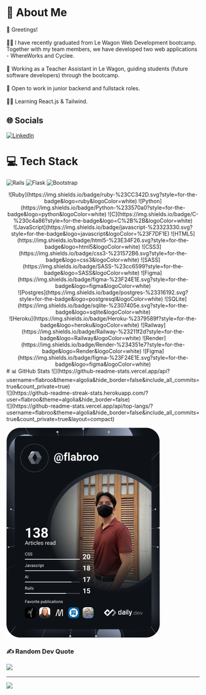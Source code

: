 # 💫 About Me
👋 Greetings!<br><br>👨‍🎓 I have recently graduated from Le Wagon Web Development bootcamp. Together with my team members, we have developed two web applications - WhereWorks and Cyclee.<br><br>🎒 Working as a Teacher Assistant in Le Wagon, guiding students (future software developers) through the bootcamp.<br><br>💼 Open to work in junior backend and fullstack roles.<br><br>👨‍💻 Learning React.js & Tailwind.


## 🌐 Socials
[![LinkedIn](https://img.shields.io/badge/LinkedIn-%230077B5.svg?logo=linkedin&logoColor=white)](https://linkedin.com/in/fairul-izwan) 

# 💻 Tech Stack
![Rails](https://img.shields.io/badge/Ruby%20on%20Rails-%23c60200?style=for-the-badge&logo=ruby%20on%20rails)
![Flask](https://img.shields.io/badge/flask-%233faabf?style=for-the-badge&logo=flask)
![Bootstrap](https://img.shields.io/badge/Bootstrap-%237510f0?style=for-the-badge&logo=bootstrap&logoColor=white)
<div align="center">
</div>
<div align="center">
  ![Ruby](https://img.shields.io/badge/ruby-%23CC342D.svg?style=for-the-badge&logo=ruby&logoColor=white)
  ![Python](https://img.shields.io/badge/Python-%233570a0?style=for-the-badge&logo=python&logoColor=white)
  ![C](https://img.shields.io/badge/C-%230c4a86?style=for-the-badge&logo=C%2B%2B&logoColor=white)
</div>
<div align="center">
  ![JavaScript](https://img.shields.io/badge/javascript-%23323330.svg?style=for-the-badge&logo=javascript&logoColor=%23F7DF1E)
  ![HTML5](https://img.shields.io/badge/html5-%23E34F26.svg?style=for-the-badge&logo=html5&logoColor=white)
  ![CSS3](https://img.shields.io/badge/css3-%231572B6.svg?style=for-the-badge&logo=css3&logoColor=white)
  ![SASS](https://img.shields.io/badge/SASS-%23cc6599?style=for-the-badge&logo=SASS&logoColor=white)
  ![Figma](https://img.shields.io/badge/figma-%23F24E1E.svg?style=for-the-badge&logo=figma&logoColor=white)
</div>
<div align="center">
  ![Postgres](https://img.shields.io/badge/postgres-%23316192.svg?style=for-the-badge&logo=postgresql&logoColor=white)
  ![SQLite](https://img.shields.io/badge/sqlite-%2307405e.svg?style=for-the-badge&logo=sqlite&logoColor=white) 
</div>
<div align="center">
  ![Heroku](https://img.shields.io/badge/Heroku-%2379589f?style=for-the-badge&logo=heroku&logoColor=white)
  ![Railway](https://img.shields.io/badge/Railway-%23211f2d?style=for-the-badge&logo=Railway&logoColor=white)
  ![Render](https://img.shields.io/badge/Render-%234351e7?style=for-the-badge&logo=Render&logoColor=white)
  ![Figma](https://img.shields.io/badge/figma-%23F24E1E.svg?style=for-the-badge&logo=figma&logoColor=white)
</div>
# 📊 GitHub Stats
![](https://github-readme-stats.vercel.app/api?username=flabroo&theme=algolia&hide_border=false&include_all_commits=true&count_private=true)<br/>
![](https://github-readme-streak-stats.herokuapp.com/?user=flabroo&theme=algolia&hide_border=false)<br/>
![](https://github-readme-stats.vercel.app/api/top-langs/?username=flabroo&theme=algolia&hide_border=false&include_all_commits=true&count_private=true&layout=compact)

<a href="https://app.daily.dev/flabroo"><img src="https://github.com/flabroo/flabroo/blob/main/devcard.svg" width="400" alt="Fairul Izwan's Dev Card"/></a>

### ✍️ Random Dev Quote
![](https://quotes-github-readme.vercel.app/api?type=horizontal&theme=radical)

---
[![](https://visitcount.itsvg.in/api?id=flabroo&icon=5&color=5)](https://visitcount.itsvg.in)
